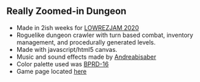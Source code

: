 ## Really Zoomed-in Dungeon
- Made in 2ish weeks for [LOWREZJAM 2020](https://itch.io/jam/lowrezjam-2020)
- Roguelike dungeon crawler with turn based combat, inventory management, and procedurally generated levels.
- Made with javascript/html5 canvas.
- Music and sound effects made by [Andreabisaber](https://itch.io/profile/andreabisaber)
- Color palette used was [BPRD-16](https://lospec.com/palette-list/bprd-16)
- Game page located [here](https://aescosaurus.itch.io/really-zoomed-in-dungeon)